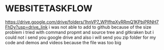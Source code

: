 # WEBSITETASKFLOW
https://drive.google.com/drive/folders/1hnVP7_WPIfhpXyRRmQ1KPbjPRNH7FhDy?usp=drive_link 
i was not able to add to github because of the size problem i tried with command propmt and source tree and gitkraken but i could  not 
i send you google drive and also i will send you zip folder for my code and demos and videos  because the file was too big 

